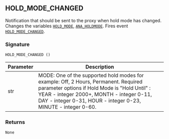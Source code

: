 ## HOLD\_MODE\_CHANGED

Notification that should be sent to the proxy when hold mode has changed. Changes the variables [`HOLD_MODE`][1], [`ANA_HOLDMODE`][2]. Fires event [`HOLD_MODE_CHANGED`][3].


### Signature

`HOLD_MODE_CHANGED ()`


| Parameter | Description |
| --- | --- |
| str | MODE: One of the supported hold modes for example: Off, 2 Hours, Permanent. Required parameter options if Hold Mode is "Hold Until" : YEAR - integer 2000+,  MONTH - integer 0-11,  DAY - integer 0-31,  HOUR - integer 0-23, MINUTE - integer 0-60. |



### Returns

`None`


[1]:	https://snap-one.github.io/docs-driverworks-proxyprotocol/#thermostat-proxy-variables
[2]:	https://snap-one.github.io/docs-driverworks-proxyprotocol/#thermostat-proxy-variables
[3]:	https://snap-one.github.io/docs-driverworks-proxyprotocol/#thermostat-proxy-variables